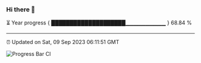 ### Hi there 👋

⏳ Year progress { ████████████████████▁▁▁▁▁▁▁▁▁▁ } 68.84 %

---

⏰ Updated on Sat, 09 Sep 2023 06:11:51 GMT

![Progress Bar CI](https://github.com/liununu/liununu/workflows/Progress%20Bar%20CI/badge.svg)
